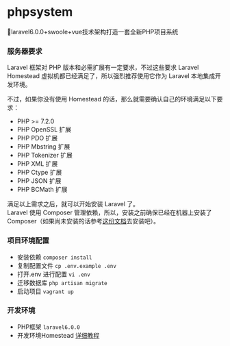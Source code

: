 # phpsystem
:ox:laravel6.0.0+swoole+vue技术架构打造一套全新PHP项目系统  

### 服务器要求  
Laravel 框架对 PHP 版本和必需扩展有一定要求，不过这些要求 Laravel Homestead 虚拟机都已经满足了，所以强烈推荐使用它作为 Laravel 本地集成开发环境。  

不过，如果你没有使用 Homestead 的话，那么就需要确认自己的环境满足以下要求：  
- PHP >= 7.2.0  
- PHP OpenSSL 扩展  
- PHP PDO 扩展  
- PHP Mbstring 扩展  
- PHP Tokenizer 扩展  
- PHP XML 扩展  
- PHP Ctype 扩展  
- PHP JSON 扩展  
- PHP BCMath 扩展   

满足以上需求之后，就可以开始安装 Laravel 了。  
Laravel 使用 Composer 管理依赖，所以，安装之前确保已经在机器上安装了 Composer（如果尚未安装的话参考[这份文档](https://docs.phpcomposer.com/00-intro.html)去安装吧）。

### 项目环境配置  
 * 安装依赖 `composer install` 
 * 复制配置文件 `cp .env.example .env`  
 * 打开.env 进行配置 `vi .env`  
 * 迁移数据库 `php artisan migrate`  
 * 启动项目 `vagrant up`  
 
 ### 开发环境 
  * PHP框架 `laravel6.0.0`
  * 开发环境Homestead [详细教程](https://xueyuanjun.com/post/19915.html)   